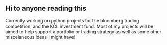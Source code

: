 ## Hi to anyone reading this

Currently working on python projects for the bloomberg trading competition, and the KCL investment fund.
Most of my projects will be aimed to help support a portfolio or trading strategy as well as some other miscelaneous ideas I might have!

